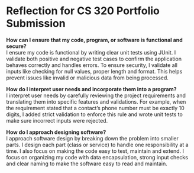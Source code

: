 # Reflection for CS 320 Portfolio Submission

**How can I ensure that my code, program, or software is functional and secure?**  
I ensure my code is functional by writing clear unit tests using JUnit. I validate both positive and negative test cases to confirm the application behaves correctly and handles errors. To ensure security, I validate all inputs like checking for null values, proper length and format. This helps prevent issues like invalid or malicious data from being processed.

**How do I interpret user needs and incorporate them into a program?**  
I interpret user needs by carefully reviewing the project requirements and translating them into specific features and validations. For example, when the requirement stated that a contact’s phone number must be exactly 10 digits, I added strict validation to enforce this rule and wrote unit tests to make sure incorrect inputs were rejected.

**How do I approach designing software?**  
I approach software design by breaking down the problem into smaller parts. I design each part (class or service) to handle one responsibility at a time. I also focus on making the code easy to test, maintain and extend. I focus on organizing my code with data encapsulation, strong input checks and clear naming to make the software easy to read and maintain. 
